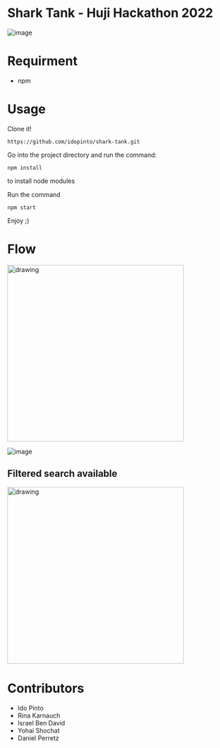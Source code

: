 # Shark Tank - Huji Hackathon 2022
![image](https://user-images.githubusercontent.com/71530633/187419395-f830dbdf-9e3d-46b3-9e7e-9d5a38faff01.png)

# Requirment
  * npm
  
# Usage

Clone it!
```
https://github.com/idopinto/shark-tank.git
```

Go into the project directory and run the command:
```
npm install
```
to install node modules

Run the command
```
npm start
```
Enjoy ;)
# Flow 
<img src="https://user-images.githubusercontent.com/71530633/187422223-f7138637-6b7f-4671-b08a-c912d4030a58.png" alt="drawing" width="400"/>

![image](https://user-images.githubusercontent.com/71530633/187423893-4170e47f-67ae-47f8-901a-43be3d1dae18.jpg)

## Filtered search available

<img src="https://user-images.githubusercontent.com/71530633/187424734-2b3ccf8c-a59f-4a20-83f5-4eddc84fb4e2.png" alt="drawing" width="400"/>


# Contributors
* Ido Pinto
* Rina Karnauch
* Israel Ben David
* Yohai Shochat
* Daniel Perretz
